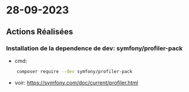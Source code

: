 # 28-09-2023

## Actions Réalisées


### Installation de la dependence de dev: **symfony/profiler-pack**

*   cmd:

```bash
    composer require --dev symfony/profiler-pack
```
*   voir: https://symfony.com/doc/current/profiler.html

